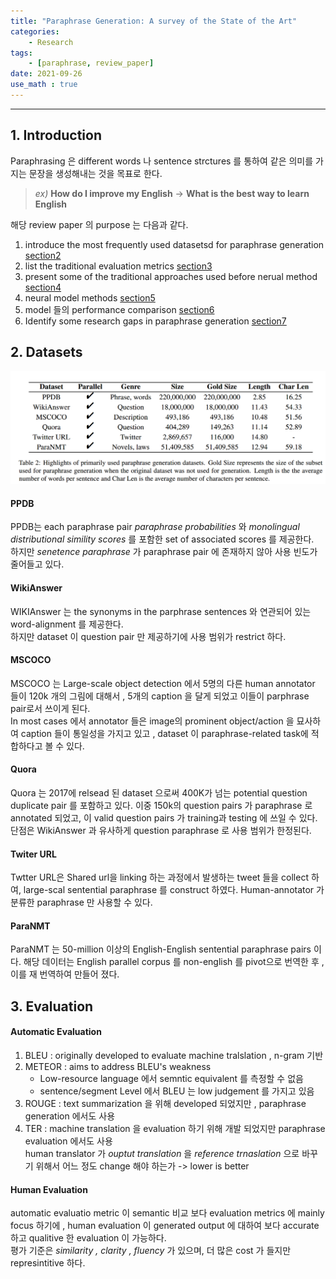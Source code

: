 ```yaml
---
title: "Paraphrase Generation: A survey of the State of the Art"
categories:
    - Research
tags:
    - [paraphrase, review_paper]
date: 2021-09-26 
use_math : true
---
```

---
## 1. **Introduction**
Paraphrasing 은 different words 나 sentence strctures 를 통하여 같은 의미를 가지는 문장을 생성해내는 것을 목표로 한다.  
> *ex)* **How do I improve my English** -> **What is the best way to learn English** 

해당 review paper 의 purpose 는 다음과 같다. 
1. introduce the most frequently used datasetsd for paraphrase generation <a href="#section2">section2</a> 
2. list the traditional evaluation metrics <a href="#section3">section3</a>
3. present some of the traditional approaches used before nerual method <a href="#section4"> section4</a>
4. neural model methods <a href="#section5">section5</a>
5. model 들의 performance comparison <a href="#section6">section6</a> 
6. Identify some research gaps in paraphrase generation <a href="#section7">section7</a> 

<section id=section2></section>

## 2. **Datasets** 
![](/assets/images/parareview_1.png)
#### **PPDB**
PPDB는 each paraphrase pair *paraphrase probabilities* 와 *monolingual distributional simility scores* 를 포함한 set of associated scores 를 제공한다.  
하지만 *senetence paraphrase* 가 paraphrase pair 에 존재하지 않아 사용 빈도가 줄어들고 있다. 
#### **WikiAnswer**
WIKIAnswer 는 the synonyms in the parphrase sentences 와 연관되어 있는 word-alignment 를 제공한다.  
하지만 dataset 이 question pair 만 제공하기에 사용 범위가 restrict 하다.  
#### **MSCOCO**
MSCOCO 는 Large-scale object detection 에서 5명의 다른 human annotator 들이 120k 개의 그림에 대해서 , 5개의 caption 을 달게 되었고 이들이 parphrase pair로서 쓰이게 된다.  
In most cases 에서 annotator 들은 image의 prominent object/action 을 묘사하여 caption 들이 통일성을 가지고 있고 , dataset 이 paraphrase-related task에 적합하다고 볼 수 있다. 
#### **Quora**
Quora 는 2017에 relsead 된 dataset 으로써 400K가 넘는 potential question duplicate pair 를 포함하고 있다. 이중 150k의 question pairs 가 paraphrase 로 annotated 되었고, 이 valid question pairs 가 training과 testing 에 쓰일 수 있다.  
단점은 WikiAnswer 과 유사하게 question paraphrase 로 사용 범위가 한정된다. 
#### **Twiter URL**
Twtter URL은 Shared url을 linking 하는 과정에서 발생하는 tweet 들을 collect 하여, large-scal sentential paraphrase 를 construct 하였다. Human-annotator 가 분류한 paraphrase 만 사용할 수 있다. 
#### **ParaNMT**
ParaNMT 는 50-million 이상의 English-English sentential paraphrase pairs 이다. 해당 데이터는 English parallel corpus 를 non-english 를 pivot으로 번역한 후 , 이를 재 번역하여 만들어 졌다. 

<section id=section3></section>

## 3. **Evaluation**
#### **Automatic Evaluation**
1. BLEU : originally developed to evaluate machine tralslation , n-gram 기반 
2. METEOR : aims to address BLEU's weakness 
   - Low-resource language 에서 semntic equivalent 를 측정할 수 없음 
   - sentence/segment Level 에서 BLEU 는 low judgement 를 가지고 있음 
3. ROUGE : text summarization 을 위해 developed 되었지만 , paraphrase generation 에서도 사용 
4. TER : machine translation 을 evaluation 하기 위해 개발 되었지만 paraphrase evaluation 에서도 사용  
human translator 가 *ouptut translation* 을 *reference trnaslation* 으로 바꾸기 위해서 어느 정도 change 해야 하는가 -> lower is better 

#### **Human Evaluation**
automatic evaluatio metric 이 semantic 비교 보다 evaluation metrics 에 mainly focus 하기에 , human evaluation 이 generated output 에 대하여 보다 accurate 하고 qualitive 한 evaluation 이 가능하다.  
평가 기준은 *similarity , clarity ,  fluency* 가 있으며, 더 많은 cost 가 들지만 represintitive 하다. 
















